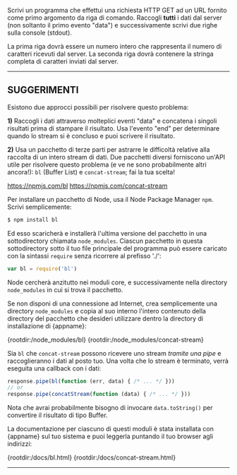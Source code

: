 Scrivi un programma che effettui una richiesta HTTP GET ad un URL fornito come primo argomento da riga di comando. Raccogli **tutti** i dati dal server (non soltanto il primo evento "data") e successivamente scrivi due righe sulla console (stdout).

La prima riga dovrà essere un numero intero che rappresenta il numero di caratteri ricevuti dal server. La seconda riga dovrà contenere la stringa completa di caratteri inviati dal server.

----------------------------------------------------------------------
## SUGGERIMENTI

Esistono due approcci possibili per risolvere questo problema:

**1)** Raccogli i dati attraverso molteplici eventi "data" e concatena i singoli risultati prima di stampare il risultato. Usa l'evento "end" per determinare quando lo stream si è concluso e puoi scrivere il risultato.

**2)** Usa un pacchetto di terze parti per astrarre le difficoltà relative alla raccolta di un intero stream di dati. Due pacchetti diversi forniscono un'API utile per risolvere questo problema (e ve ne sono probabilmente altri ancora!): `bl` (Buffer List) e `concat-stream`; fai la tua scelta!

  <https://npmjs.com/bl>
  <https://npmjs.com/concat-stream>

Per installare un pacchetto di Node, usa il Node Package Manager `npm`. Scrivi semplicemente:

```sh
$ npm install bl
```

Ed esso scaricherà e installerà l'ultima versione del pacchetto in una sottodirectory chiamata `node_modules`. Ciascun pacchetto in questa sottodirectory sotto il tuo file principale del programma può essere caricato con la sintassi `require` senza ricorrere al prefisso './':

```js
var bl = require('bl')
```

Node cercherà anzitutto nei moduli core, e successivamente nella directory `node_modules` in cui si trova il pacchetto.

Se non disponi di una connessione ad Internet, crea semplicemente una directory `node_modules` e copia al suo interno l'intero contenuto della directory del pacchetto che desideri utilizzare dentro la directory di installazione di {appname}:

  {rootdir:/node_modules/bl}
  {rootdir:/node_modules/concat-stream}

Sia `bl` che `concat-stream` possono ricevere uno stream *tramite una pipe* e raccoglieranno i dati al posto tuo. Una volta che lo stream è terminato, verrà eseguita una callback con i dati:

```js
response.pipe(bl(function (err, data) { /* ... */ }))
// or
response.pipe(concatStream(function (data) { /* ... */ }))
```

Nota che avrai probabilmente bisogno di invocare `data.toString()` per convertire il risultato di tipo Buffer.

La documentazione per ciascuno di questi moduli è stata installata con {appname} sul tuo sistema e puoi leggerla puntando il tuo browser agli indirizzi:

  {rootdir:/docs/bl.html}
  {rootdir:/docs/concat-stream.html}

----------------------------------------------------------------------
